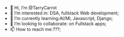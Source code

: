 - 👋 Hi, I’m @TarryCarrot
- 👀 I’m interested in: DSA, fullstack Web development;
- 🌱 I’m currently learning:AI/Ml, Javascript, Django;
- 💞️ I’m looking to collaborate: on Fullstack apps;
- 📫 How to reach me:???;

